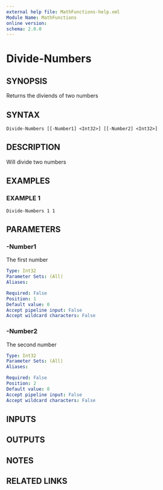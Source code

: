 ```yaml
---
external help file: MathFunctions-help.xml
Module Name: MathFunctions
online version:
schema: 2.0.0
---
```


# Divide-Numbers

## SYNOPSIS
Returns the diviends of two numbers

## SYNTAX

```
Divide-Numbers [[-Number1] <Int32>] [[-Number2] <Int32>]
```

## DESCRIPTION
Will divide two numbers

## EXAMPLES

### EXAMPLE 1
```
Divide-Numbers 1 1
```

## PARAMETERS

### -Number1
The first number

```yaml
Type: Int32
Parameter Sets: (All)
Aliases:

Required: False
Position: 1
Default value: 0
Accept pipeline input: False
Accept wildcard characters: False
```

### -Number2
The second number

```yaml
Type: Int32
Parameter Sets: (All)
Aliases:

Required: False
Position: 2
Default value: 0
Accept pipeline input: False
Accept wildcard characters: False
```

## INPUTS

## OUTPUTS

## NOTES

## RELATED LINKS
